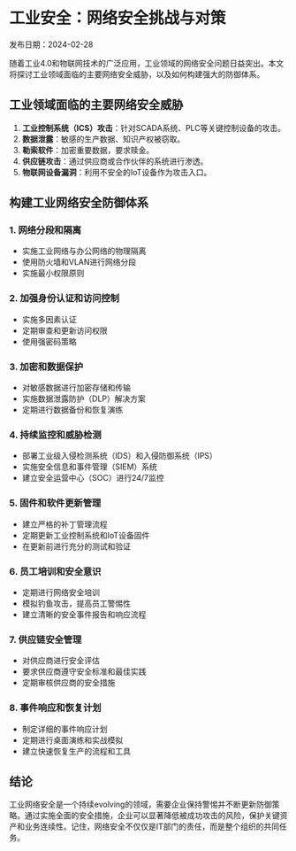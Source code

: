 # 工业安全：网络安全挑战与对策

发布日期：2024-02-28

随着工业4.0和物联网技术的广泛应用，工业领域的网络安全问题日益突出。本文将探讨工业领域面临的主要网络安全威胁，以及如何构建强大的防御体系。

## 工业领域面临的主要网络安全威胁

1. **工业控制系统（ICS）攻击**：针对SCADA系统、PLC等关键控制设备的攻击。
2. **数据泄露**：敏感的生产数据、知识产权被窃取。
3. **勒索软件**：加密重要数据，要求赎金。
4. **供应链攻击**：通过供应商或合作伙伴的系统进行渗透。
5. **物联网设备漏洞**：利用不安全的IoT设备作为攻击入口。

## 构建工业网络安全防御体系

### 1. 网络分段和隔离

- 实施工业网络与办公网络的物理隔离
- 使用防火墙和VLAN进行网络分段
- 实施最小权限原则

### 2. 加强身份认证和访问控制

- 实施多因素认证
- 定期审查和更新访问权限
- 使用强密码策略

### 3. 加密和数据保护

- 对敏感数据进行加密存储和传输
- 实施数据泄露防护（DLP）解决方案
- 定期进行数据备份和恢复演练

### 4. 持续监控和威胁检测

- 部署工业级入侵检测系统（IDS）和入侵防御系统（IPS）
- 实施安全信息和事件管理（SIEM）系统
- 建立安全运营中心（SOC）进行24/7监控

### 5. 固件和软件更新管理

- 建立严格的补丁管理流程
- 定期更新工业控制系统和IoT设备固件
- 在更新前进行充分的测试和验证

### 6. 员工培训和安全意识

- 定期进行网络安全培训
- 模拟钓鱼攻击，提高员工警惕性
- 建立清晰的安全事件报告和响应流程

### 7. 供应链安全管理

- 对供应商进行安全评估
- 要求供应商遵守安全标准和最佳实践
- 定期审核供应商的安全措施

### 8. 事件响应和恢复计划

- 制定详细的事件响应计划
- 定期进行桌面演练和实战模拟
- 建立快速恢复生产的流程和工具

## 结论

工业网络安全是一个持续evolving的领域，需要企业保持警惕并不断更新防御策略。通过实施全面的安全措施，企业可以显著降低被成功攻击的风险，保护关键资产和业务连续性。记住，网络安全不仅仅是IT部门的责任，而是整个组织的共同任务。